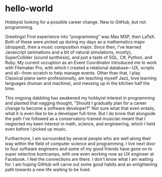 # hello-world
Hobbyist looking for a possible career change. New to GitHub, but not programming.

Greetings! First experience into "programming" was Max MSP, then LaTeX. Both of these were picked up during my days as a mathematics major (dropped), then a music composition major. Since then, I've learned Javascript (animations and a bit of natural simulations, mostly), SuperCollider (sound synthesis), and just a taste of SQL, C#, Python, and Ruby. My current occuption as an Event Coordinator introduced me to work with Filemaker Pro, with which I created a relational database–-UX, scripts and all--from scratch to help manage events. Other than that, I play Classical piano semi-professionally, am teaching myself Jazz, love learning languages (human and machine), and messing up in the kitchen half the time.

This ongoing dabbling has awakened my hobbyist interest in programming and planted that nagging thought, "Should I gradually plan for a career change to become a software developer?" Not sure what that even entails, what it is even like to be a developer full-time. But I do know that alongside the path I've followed as a conservatory-trained musician meant that I neglected my keen interest in math, science, and engineering, which I held even before I picked up music. 

Furthermore, I am surrounded by several people who are well along their way within the field of computer science and programming. I live next door to four software engineers and some of my good friends have gone on to super selective bootcamps, with one even working now as UX engineer at Facebook. I feel the connections are there. I don't know what I am waiting for. I am hoping GitHub will carve out some good habits and an enlightening path towards a new life waiting to be lived.
